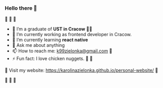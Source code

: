 ### Hello there 👋

:cherry_blossom: 	:cherry_blossom: 	:cherry_blossom:

- 🔭 I’m a graduate of **UST in Cracow** :woman_student:
- 🌱 I’m currently working as frontend developer in Cracow. 
- 🌱 I’m currently learning **react native**
- 💬 Ask me about anything
- 📫 How to reach me: k99zielonka@gmail.com :postbox:
- ⚡ Fun fact: I love chicken nuggets. :hand_over_mouth: :fries:

:eyes: Visit my website: https://karolinazielonka.github.io/personal-website/ :eyes:

:cherry_blossom: 	:cherry_blossom: 	:cherry_blossom:
